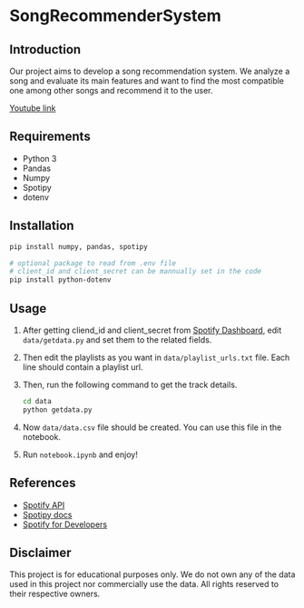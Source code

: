 # SongRecommenderSystem

## Introduction

Our project aims to develop a song recommendation system. We analyze a song and evaluate its main features and want to find the most compatible one among other songs and recommend it to the user.

[Youtube link](https://youtu.be/vyuFLFT_kqg)

## Requirements

* Python 3
* Pandas
* Numpy
* Spotipy
* dotenv

## Installation

```bash
pip install numpy, pandas, spotipy
```

```bash
# optional package to read from .env file
# client_id and client_secret can be mannually set in the code
pip install python-dotenv
```

## Usage

1. After getting cliend_id and client_secret from [Spotify Dashboard](https://developer.spotify.com/), edit `data/getdata.py` and set them to the related fields.

1. Then edit the playlists as you want in `data/playlist_urls.txt` file. Each line should contain a playlist url.

1. Then, run the following command to get the track details.

     ```bash
    cd data
    python getdata.py
    ```

1. Now `data/data.csv` file should be created. You can use this file in the notebook.

1. Run `notebook.ipynb` and enjoy!

## References

* [Spotify API](https://developer.spotify.com/documentation/web-api/)
* [Spotipy docs](https://spotipy.readthedocs.io/en/2.18.0/)
* [Spotify for Developers](https://developer.spotify.com/)

## Disclaimer

This project is for educational purposes only. We do not own any of the data used in this project nor commercially use the data. All rights reserved to their respective owners.
